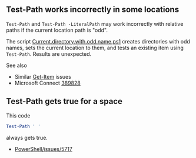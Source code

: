 
## Test-Path works incorrectly in some locations

`Test-Path` and `Test-Path -LiteralPath` may work incorrectly with relative
paths if the current location path is "odd".

The script [Current.directory.with.odd.name.ps1](Current.directory.with.odd.name.ps1) creates directories with odd
names, sets the current location to them, and tests an existing item using
`Test-Path`. Results are unexpected.

See also

- Similar [Get-Item](../../Get-Item/Directory-with-brackets) issues
- Microsoft Connect [389828](https://connect.microsoft.com/PowerShell/Feedback/Details/389828)

## Test-Path gets true for a space

This code

```powershell
Test-Path ' '
```

always gets true.

- [PowerShell/issues/5717](https://github.com/PowerShell/PowerShell/issues/5717)
